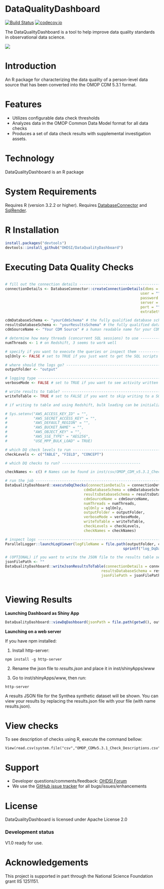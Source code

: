 DataQualityDashboard
====================

[![Build Status](https://travis-ci.org/OHDSI/DataQualityDashboard.svg?branch=master)](https://travis-ci.org/OHDSI/DataQualityDashboard)
[![codecov.io](https://codecov.io/github/OHDSI/DataQualityDashboard/coverage.svg?branch=master)](https://codecov.io/github/OHDSI/DataQualityDashboard?branch=master)


The DataQualityDashboard is a tool to help improve data quality standards in observational data science.

<img src="https://github.com/OHDSI/DataQualityDashboard/raw/master/extras/dqDashboardScreenshot.png"/>

Introduction
============
An R package for characterizing the data quality of a person-level data source that has been converted into the OMOP CDM 5.3.1 format.

Features
========
- Utilizes configurable data check thresholds
- Analyzes data in the OMOP Common Data Model format for all data checks
- Produces a set of data check results with supplemental investigation assets.


Technology
==========
DataQualityDashboard is an R package 

System Requirements
===================
Requires R (version 3.2.2 or higher). Requires [DatabaseConnector](https://github.com/OHDSI/DatabaseConnector) and [SqlRender](https://github.com/OHDSI/SqlRender).

R Installation
===============

```r
install.packages("devtools")
devtools::install_github("OHDSI/DataQualityDashboard")
```

Executing Data Quality Checks
==============================
  ```r

# fill out the connection details -----------------------------------------------------------------------
connectionDetails <- DatabaseConnector::createConnectionDetails(dbms = "", 
                                                                user = "", 
                                                                password = "", 
                                                                server = "", 
                                                                port = "", 
                                                                extraSettings = "")

cdmDatabaseSchema <- "yourCdmSchema" # the fully qualified database schema name of the CDM
resultsDatabaseSchema <- "yourResultsSchema" # the fully qualified database schema name of the results schema (that you can write to)
cdmSourceName <- "Your CDM Source" # a human readable name for your CDM source

# determine how many threads (concurrent SQL sessions) to use ----------------------------------------
numThreads <- 1 # on Redshift, 3 seems to work well

# specify if you want to execute the queries or inspect them ------------------------------------------
sqlOnly <- FALSE # set to TRUE if you just want to get the SQL scripts and not actually run the queries

# where should the logs go? -------------------------------------------------------------------------
outputFolder <- "output"

# logging type -------------------------------------------------------------------------------------
verboseMode <- FALSE # set to TRUE if you want to see activity written to the console

# write results to table? ------------------------------------------------------------------------------
writeToTable <- TRUE # set to FALSE if you want to skip writing to a SQL table in the results schema

# if writing to table and using Redshift, bulk loading can be initialized -------------------------------

# Sys.setenv("AWS_ACCESS_KEY_ID" = "",
#            "AWS_SECRET_ACCESS_KEY" = "",
#            "AWS_DEFAULT_REGION" = "",
#            "AWS_BUCKET_NAME" = "",
#            "AWS_OBJECT_KEY" = "",
#            "AWS_SSE_TYPE" = "AES256",
#            "USE_MPP_BULK_LOAD" = TRUE)

# which DQ check levels to run -------------------------------------------------------------------
checkLevels <- c("TABLE", "FIELD", "CONCEPT")

# which DQ checks to run? ------------------------------------

checkNames <- c() # Names can be found in inst/csv/OMOP_CDM_v5.3.1_Check_Desciptions.csv

# run the job --------------------------------------------------------------------------------------
DataQualityDashboard::executeDqChecks(connectionDetails = connectionDetails, 
                                      cdmDatabaseSchema = cdmDatabaseSchema, 
                                      resultsDatabaseSchema = resultsDatabaseSchema,
                                      cdmSourceName = cdmSourceName, 
                                      numThreads = numThreads,
                                      sqlOnly = sqlOnly, 
                                      outputFolder = outputFolder, 
                                      verboseMode = verboseMode,
                                      writeToTable = writeToTable,
                                      checkLevels = checkLevels,
                                      checkNames = checkNames)

# inspect logs ----------------------------------------------------------------------------
ParallelLogger::launchLogViewer(logFileName = file.path(outputFolder, cdmSourceName, 
                                                        sprintf("log_DqDashboard_%s.txt", cdmSourceName)))

# (OPTIONAL) if you want to write the JSON file to the results table separately -----------------------------
jsonFilePath <- ""
DataQualityDashboard::writeJsonResultsToTable(connectionDetails = connectionDetails, 
                                              resultsDatabaseSchema = resultsDatabaseSchema, 
                                              jsonFilePath = jsonFilePath)
                                              

```

Viewing Results
================

**Launching Dashboard as Shiny App**
```r
DataQualityDashboard::viewDqDashboard(jsonPath = file.path(getwd(), outputFolder, cdmSourceName, sprintf("results_%s.json", cdmSourceName)))
```

**Launching on a web server**

If you have npm installed:

1. Install http-server:

```
npm install -g http-server
```

2. Rename the json file to *results.json* and place it in inst/shinyApps/www

3. Go to inst/shinyApps/www, then run:

```
http-server
```

A results JSON file for the Synthea synthetic dataset will be shown. You can view your results by replacing the results.json file with your file (with name results.json).



View checks
===========
To see description of checks using R, execute the command bellow:
```
View(read.csv(system.file("csv","OMOP_CDMv5.3.1_Check_Descriptions.csv",package="DataQualityDashboard"),as.is=T))
```


Support
=======

* Developer questions/comments/feedback: <a href="http://forums.ohdsi.org/c/developers">OHDSI Forum</a>
* We use the <a href="https://github.com/OHDSI/DataQualityDashboard/issues">GitHub issue tracker</a> for all bugs/issues/enhancements 
 
License
=======
DataQualityDashboard is licensed under Apache License 2.0

### Development status

V1.0 ready for use. 

# Acknowledgements

This project is supported in part through the National Science Foundation grant IIS 1251151.
